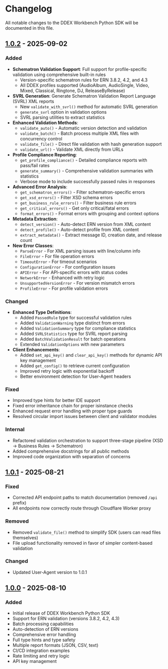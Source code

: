 # Changelog

All notable changes to the DDEX Workbench Python SDK will be documented in this file.

## [1.0.2] - 2025-09-02

### Added
- **Schematron Validation Support**: Full support for profile-specific validation using comprehensive built-in rules
  - Version-specific schematron rules for ERN 3.8.2, 4.2, and 4.3
  - All DDEX profiles supported (AudioAlbum, AudioSingle, Video, Mixed, Classical, Ringtone, DJ, ReleaseByRelease)
- **SVRL Generation**: Generate Schematron Validation Report Language (SVRL) XML reports
  - New `validate_with_svrl()` method for automatic SVRL generation
  - `generate_svrl` option in validation options
  - SVRL parsing utilities to extract statistics
- **Enhanced Validation Methods**:
  - `validate_auto()` - Automatic version detection and validation
  - `validate_batch()` - Batch process multiple XML files with concurrency control
  - `validate_file()` - Direct file validation with hash generation support
  - `validate_url()` - Validate XML directly from URLs
- **Profile Compliance Reporting**:
  - `get_profile_compliance()` - Detailed compliance reports with pass/fail rates
  - `generate_summary()` - Comprehensive validation summaries with statistics
  - Verbose mode to include successfully passed rules in responses
- **Advanced Error Analysis**:
  - `get_schematron_errors()` - Filter schematron-specific errors
  - `get_xsd_errors()` - Filter XSD schema errors
  - `get_business_rule_errors()` - Filter business rule errors
  - `get_critical_errors()` - Get only critical/fatal errors
  - `format_errors()` - Format errors with grouping and context options
- **Metadata Extraction**:
  - `detect_version()` - Auto-detect ERN version from XML content
  - `detect_profile()` - Auto-detect profile from XML content
  - `extract_metadata()` - Extract message ID, creation date, and release count
- **New Error Classes**:
  - `ParseError` - For XML parsing issues with line/column info
  - `FileError` - For file operation errors
  - `TimeoutError` - For timeout scenarios
  - `ConfigurationError` - For configuration issues
  - `APIError` - For API-specific errors with status codes
  - `NetworkError` - Enhanced with retry logic
  - `UnsupportedVersionError` - For version mismatch errors
  - `ProfileError` - For profile validation errors

### Changed
- **Enhanced Type Definitions**:
  - Added `PassedRule` type for successful validation rules
  - Added `ValidationWarning` type distinct from errors
  - Added `ValidationSummary` type for compliance statistics
  - Added `SVRLStatistics` type for SVRL report parsing
  - Added `BatchValidationResult` for batch operations
  - Extended `ValidationOptions` with new parameters
- **Client Enhancements**:
  - Added `set_api_key()` and `clear_api_key()` methods for dynamic API key management
  - Added `get_config()` to retrieve current configuration
  - Improved retry logic with exponential backoff
  - Better environment detection for User-Agent headers

### Fixed
- Improved type hints for better IDE support
- Fixed error inheritance chain for proper isinstance checks
- Enhanced request error handling with proper type guards
- Resolved circular import issues between client and validator modules

### Internal
- Refactored validation orchestration to support three-stage pipeline (XSD → Business Rules → Schematron)
- Added comprehensive docstrings for all public methods
- Improved code organization with separation of concerns

## [1.0.1] - 2025-08-21

### Fixed
- Corrected API endpoint paths to match documentation (removed `/api` prefix)
- All endpoints now correctly route through Cloudflare Worker proxy

### Removed
- Removed `validate_file()` method to simplify SDK (users can read files themselves)
- File upload functionality removed in favor of simpler content-based validation

### Changed
- Updated User-Agent version to 1.0.1

## [1.0.0] - 2025-08-10

### Added
- Initial release of DDEX Workbench Python SDK
- Support for ERN validation (versions 3.8.2, 4.2, 4.3)
- Batch processing capabilities
- Auto-detection of ERN versions
- Comprehensive error handling
- Full type hints and type safety
- Multiple report formats (JSON, CSV, text)
- CI/CD integration examples
- Rate limiting and retry logic
- API key management

[1.0.2]: https://github.com/daddykev/ddex-workbench/releases/tag/python-sdk-v1.0.2
[1.0.1]: https://github.com/daddykev/ddex-workbench/releases/tag/python-sdk-v1.0.1
[1.0.0]: https://github.com/daddykev/ddex-workbench/releases/tag/python-sdk-v1.0.0